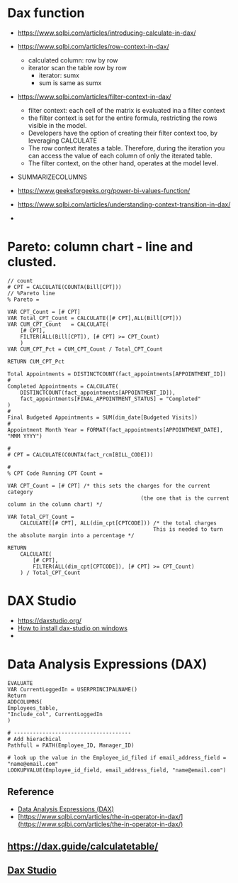 # Dax function  

- https://www.sqlbi.com/articles/introducing-calculate-in-dax/
- https://www.sqlbi.com/articles/row-context-in-dax/
    - calculated column: row by row
    - iterator scan the table row by row
        - iterator: sumx
        - sum is same as sumx
- https://www.sqlbi.com/articles/filter-context-in-dax/
    - filter context: each cell of the matrix is evaluated ina a filter context
    - the filter context is set for the entire formula, restricting the rows visible in the model.
    - Developers have the option of creating their filter context too, by leveraging CALCULATE
    -  The row context iterates a table. Therefore, during the iteration you can access the value of each column of only the iterated table.
    -  The filter context, on the other hand, operates at the model level.

- SUMMARIZECOLUMNS
- https://www.geeksforgeeks.org/power-bi-values-function/
- https://www.sqlbi.com/articles/understanding-context-transition-in-dax/
- 
# Pareto:  column chart - line and clusted. 
```
// count
# CPT = CALCULATE(COUNTA(Bill[CPT]))
// %Pareto line 
% Pareto = 

VAR CPT_Count = [# CPT]
VAR Total_CPT_Count = CALCULATE([# CPT],ALL(Bill[CPT]))
VAR CUM_CPT_Count   = CALCULATE(
    [# CPT], 
    FILTER(ALL(Bill[CPT]), [# CPT] >= CPT_Count)
    )
VAR CUM_CPT_Pct = CUM_CPT_Count / Total_CPT_Count

RETURN CUM_CPT_Pct 
```

```
Total Appointments = DISTINCTCOUNT(fact_appointments[APPOINTMENT_ID])
# 
Completed Appointments = CALCULATE(
    DISTINCTCOUNT(fact_appointments[APPOINTMENT_ID]),
    fact_appointments[FINAL_APPOINTMENT_STATUS] = "Completed"
)
#
Final Budgeted Appointments = SUM(dim_date[Budgeted Visits])
# 
Appointment Month Year = FORMAT(fact_appointments[APPOINTMENT_DATE], "MMM YYYY")
```

```
# 
# CPT = CALCULATE(COUNTA(fact_rcm[BILL_CODE]))

# 
% CPT Code Running CPT Count = 

VAR CPT_Count = [# CPT] /* this sets the charges for the current category 
                                          (the one that is the current column in the column chart) */

VAR Total_CPT_Count =
    CALCULATE([# CPT], ALL(dim_cpt[CPTCODE])) /* the total charges  
                                              This is needed to turn the absolute margin into a percentage */

RETURN
    CALCULATE(
        [# CPT],
        FILTER(ALL(dim_cpt[CPTCODE]), [# CPT] >= CPT_Count)
    ) / Total_CPT_Count
```
# DAX Studio
- https://daxstudio.org/
- [How to install dax-studio on windows](https://blog.enterprisedna.co/how-to-install-dax-studio-tabular-editor-in-power-bi/)
- 

# Data Analysis Expressions (DAX)

```
EVALUATE 
VAR CurrentLoggedIn = USERPRINCIPALNAME()
Return
ADDCOLUMNS(
Employees_table,
"Include_col", CurrentLoggedIn
)
```


```
# -------------------------------------
# Add hierachical 
Pathfull = PATH(Employee_ID, Manager_ID)

# look up the value in the Employee_id_filed if email_address_field = "name@email.com"
LOOKUPVALUE(Employee_id_field, email_address_field, "name@email.com")
```



## Reference
- [Data Analysis Expressions (DAX)](https://docs.microsoft.com/en-us/dax/switch-function-dax)
- [https://www.sqlbi.com/articles/the-in-operator-in-dax/](https://www.sqlbi.com/articles/the-in-operator-in-dax/)

## https://dax.guide/calculatetable/

## [Dax Studio](https://dax.do/qH3yzC4dtmSXhd/)

